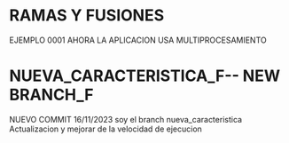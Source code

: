 # RAMAS Y FUSIONES
EJEMPLO 0001
AHORA LA APLICACION USA MULTIPROCESAMIENTO
# NUEVA_CARACTERISTICA_F-- NEW BRANCH_F
NUEVO COMMIT 16/11/2023
soy el branch nueva_caracteristica
Actualizacion y mejorar de la velocidad de ejecucion
